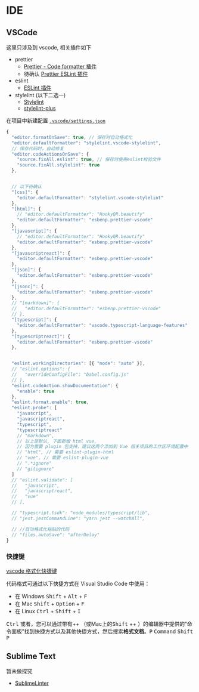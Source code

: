 # IDE

## VSCode

这里只涉及到 vscode, 相关插件如下

- prettier
  - [Prettier - Code formatter 插件](https://marketplace.visualstudio.com/items?itemName=esbenp.prettier-vscode)
  - 待确认 [Prettier ESLint 插件](https://marketplace.visualstudio.com/items?itemName=rvest.vs-code-prettier-eslint)
- eslint
  - [ESLint 插件](https://marketplace.visualstudio.com/items?itemName=dbaeumer.vscode-eslint)
- stylelint (以下二选一)
  - [Stylelint](https://marketplace.visualstudio.com/items?itemName=stylelint.vscode-stylelint)
  - [stylelint-plus](https://marketplace.visualstudio.com/items?itemName=hex-ci.stylelint-plus)

在项目中新建配置 [`.vscode/settings.json`](./.vscode/settings.json)

```js
{
  "editor.formatOnSave": true, // 保存时自动格式化
  "editor.defaultFormatter": "stylelint.vscode-stylelint",
  // 保存代码时，自动修复
  "editor.codeActionsOnSave": {
    "source.fixAll.eslint": true, // 保存时使用eslint校验文件
    "source.fixAll.stylelint": true
  },


  // 以下待确认
  "[css]": {
    "editor.defaultFormatter": "stylelint.vscode-stylelint"
  },
  "[html]": {
    // "editor.defaultFormatter": "HookyQR.beautify"
    "editor.defaultFormatter": "esbenp.prettier-vscode"
  },
  "[javascript]": {
    // "editor.defaultFormatter": "HookyQR.beautify"
    "editor.defaultFormatter": "esbenp.prettier-vscode"
  },
  "[javascriptreact]": {
    "editor.defaultFormatter": "esbenp.prettier-vscode"
  },
  "[json]": {
    "editor.defaultFormatter": "esbenp.prettier-vscode"
  },
  "[jsonc]": {
    "editor.defaultFormatter": "esbenp.prettier-vscode"
  },
  // "[markdown]": {
  //   "editor.defaultFormatter": "esbenp.prettier-vscode"
  // },
  "[typescript]": {
    "editor.defaultFormatter": "vscode.typescript-language-features"
  },
  "[typescriptreact]": {
    "editor.defaultFormatter": "esbenp.prettier-vscode"
  },


  "eslint.workingDirectories": [{ "mode": "auto" }],
  // "eslint.options": {
  //   "overrideConfigFile": "babel.config.js"
  // },
  "eslint.codeAction.showDocumentation": {
    "enable": true
  },
  "eslint.format.enable": true,
  "eslint.probe": [
    "javascript",
    "javascriptreact",
    "typescript",
    "typescriptreact"
    // "markdown",
    // 以上是默认, 下面新增 html vue,
    // 因为需要 plugin 包支持，建议这两个添加到 Vue 相关项目的工作区环境配置中
    // "html", // 需要 eslint-plugin-html
    // "vue", // 需要 eslint-plugin-vue
    // ".*ignore"
    // "gitignore"
  ]
  // "eslint.validate": [
  //   "javascript",
  //   "javascriptreact",
  //   "vue"
  // ],

  // "typescript.tsdk": "node_modules/typescript/lib",
  // "jest.jestCommandLine": "yarn jest --watchAll",

  // //自动格式化粘贴的代码
  // "files.autoSave": "afterDelay"
}
```

### 快捷键

[vscode 格式化快捷键](https://stackoverflow.com/questions/29973357/how-do-you-format-code-in-visual-studio-code-vscode)

代码格式可通过以下快捷方式在 Visual Studio Code 中使用：

- 在 Windows <kbd>Shift</kbd> + <kbd>Alt</kbd> + <kbd>F</kbd>
- 在 Mac <kbd>Shift</kbd> + <kbd>Option</kbd> + <kbd>F</kbd>
- 在 Linux <kbd>Ctrl</kbd> + <kbd>Shift</kbd> + <kbd>I</kbd>

<kbd>Ctrl</kbd> 或者，您可以通过带有++ （或Mac上的<kbd>Shift</kbd> ++ ）的编辑器中提供的“命令面板”找到快捷方式以及其他快捷方式，然后搜索**格式文档**。<kbd>P</kbd> <kbd>Command</kbd> <kbd>Shift</kbd> <kbd>P</kbd>

## Sublime Text

暂未做探究

- [SublimeLinter](https://github.com/airbnb/javascript/blob/master/linters/SublimeLinter/SublimeLinter.sublime-settings)
